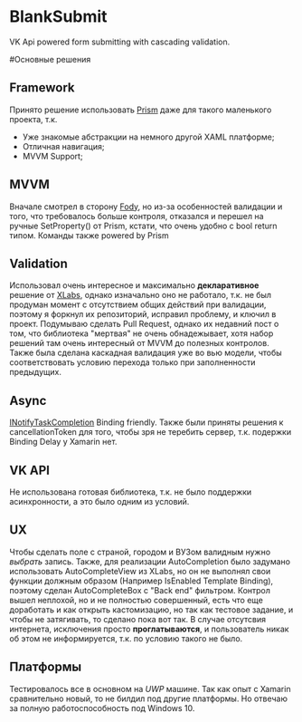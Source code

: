 

# BlankSubmit
VK Api powered form submitting with cascading validation.

#Основные решения

## Framework
Принято решение использовать [Prism](https://github.com/PrismLibrary/Prism) даже для такого маленького проекта, т.к.
* Уже знакомые абстракции на немного другой XAML платформе;
* Отличная навигация;
* MVVM Support;

## MVVM
Вначале смотрел в сторону [Fody](https://github.com/Fody/PropertyChanged), но из-за особенностей валидации и того, что требовалось больше контроля, отказался и перешел на ручные SetProperty() от Prism, кстати, что очень удобно с bool return типом. Команды также powered by Prism

## Validation
Использовал очень интересное и максимально __декларативное__ решение от [XLabs](https://github.com/NEKIT-Boss/Xamarin-Forms-Labs/tree/master/src/Forms/XLabs.Forms/Validation), однако изначально оно не работало, т.к. не был продуман момент с отсутствием общих действий при валидации, поэтому я форкнул их репозиторий, исправил проблему, и ключил в проект. Подумываю сделать Pull Request, однако их недавний пост о том, что библиотека "мертвая" не очень обнадежывает, хотя набор решений там очень интересный от MVVM до полезных контролов.
Также была сделана каскадная валидация уже во вью модели, чтобы соответствовать условию перехода только при заполненности предыдущих.

## Async
[INotifyTaskCompletion](https://github.com/StephenCleary/AsyncEx) Binding friendly. Также были приняты решения к cancellationToken для того, чтобы зря не теребить сервер, т.к. подержки Binding Delay у Xamarin нет.

## VK API
Не использована готовая библиотека, т.к. не было поддержки асинхронности, а это было одним из условий.

## UX
Чтобы сделать поле с страной, городом и ВУЗом валидным нужно *выбрать* запись. Также, для реализации AutoCompletion было задумано использовать AutoCompleteView из XLabs, но он не выполнял свои функции должным образом (Например IsEnabled Template Binding), поэтому сделан AutoCompleteBox с "Back end" фильтром.
Контрол вышел неплохой, но и не полностью совершенный, есть что еще доработать и как открыть кастомизацию, но так как тестовое задание, и чтобы не затягивать, то сделано пока вот так.
В случае отсутсвия интернета, исключения просто __проглатываются__, и пользователь никак об этом не информируется, т.к. по условию такого не было.

## Платформы
Тестировалось все в основном на *UWP* машине. Так как опыт с Xamarin сравнительно новый, то не билдил под другие платформы. Но отвечаю за полную работоспособность под Windows 10.
